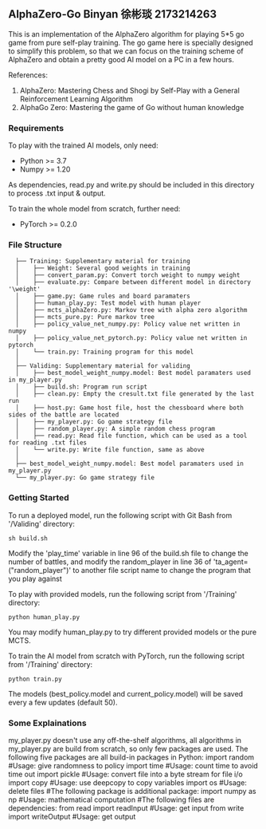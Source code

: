 ## AlphaZero-Go Binyan 徐彬琰 2173214263
This is an implementation of the AlphaZero algorithm for playing 5*5 go game from pure self-play training. The go game here is specially designed to simplify this problem, so that we can focus on the training scheme of AlphaZero and obtain a pretty good AI model on a PC in a few hours. 

References:  
1. AlphaZero: Mastering Chess and Shogi by Self-Play with a General Reinforcement Learning Algorithm
2. AlphaGo Zero: Mastering the game of Go without human knowledge

### Requirements
To play with the trained AI models, only need:
- Python >= 3.7
- Numpy >= 1.20

As dependencies, read.py and write.py should be included in this directory to process .txt input & output.

To train the whole model from scratch, further need:
- PyTorch >= 0.2.0

### File Structure
```
  ├── Training: Supplementary material for training
  │    ├── Weight: Several good weights in training
  │    ├── convert_param.py: Convert torch weight to numpy weight
  │    ├── evaluate.py: Compare between different model in directory '\weight'
  │    ├── game.py: Game rules and board paramaters
  │    ├── human_play.py: Test model with human player
  │    ├── mcts_alphaZero.py: Markov tree with alpha zero algorithm
  │    ├── mcts_pure.py: Pure markov tree
  │    ├── policy_value_net_numpy.py: Policy value net written in numpy
  │    ├── policy_value_net_pytorch.py: Policy value net written in pytorch
  │    └── train.py: Training program for this model
  │ 
  ├── Validing: Supplementary material for validing
  │    ├── best_model_weight_numpy.model: Best model paramaters used in my_player.py
  │    ├── build.sh: Program run script
  │    ├── clean.py: Empty the cresult.txt file generated by the last run
  │    ├── host.py: Game host file, host the chessboard where both sides of the battle are located
  │    ├── my_player.py: Go game strategy file
  │    ├── random_player.py: A simple random chess program
  │    ├── read.py: Read file function, which can be used as a tool for reading .txt files
  │    └── write.py: Write file function, same as above
  │ 
  ├── best_model_weight_numpy.model: Best model paramaters used in my_player.py
  └── my_player.py: Go game strategy file
```

### Getting Started
To run a deployed model, run the following script with Git Bash from '/Validing' directory:  
```
sh build.sh
```
Modify the 'play_time' variable in line 96 of the build.sh file to change the number of battles, and modify the random_player in line 36 of 'ta_agent=("random_player")' to another file script name to change the program that you play against

To play with provided models, run the following script from '/Training' directory:  
```
python human_play.py  
```
You may modify human_play.py to try different provided models or the pure MCTS.

To train the AI model from scratch with PyTorch, run the following script from '/Training' directory:  
```
python train.py
```
The models (best_policy.model and current_policy.model) will be saved every a few updates (default 50).  

### Some Explainations
my_player.py doesn't use any off-the-shelf algorithms, all algorithms in my_player.py are build from scratch, so only few packages are used.
The following five packages are all build-in packages in Python:
    import random                    #Usage: give randomness to policy
    import time                      #Usage: count time to avoid time out
    import pickle                    #Usage: convert file into a byte stream for file i/o
    import copy                      #Usage: use deepcopy to copy variables
    import os                        #Usage: delete files
#The following package is additional package:
    import numpy as np               #Usage: mathematical computation
#The following files are dependencies:
    from read import readInput       #Usage: get input
    from write import writeOutput    #Usage: get output
